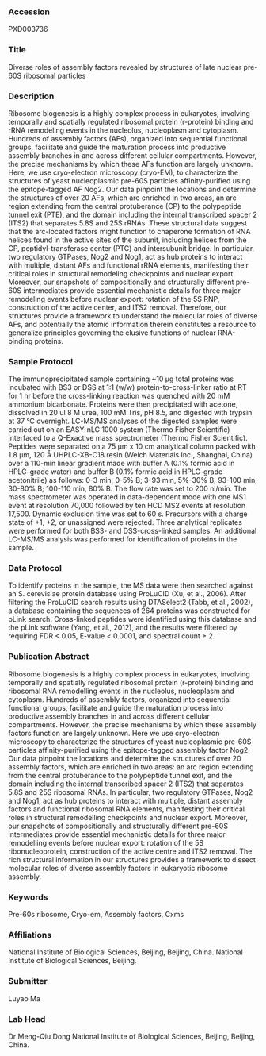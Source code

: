 ### Accession
PXD003736

### Title
Diverse roles of assembly factors revealed by structures of late nuclear pre-60S ribosomal particles

### Description
Ribosome biogenesis is a highly complex process in eukaryotes, involving temporally and spatially regulated ribosomal protein (r-protein) binding and rRNA remodeling events in the nucleolus, nucleoplasm and cytoplasm. Hundreds of assembly factors (AFs), organized into sequential functional groups, facilitate and guide the maturation process into productive assembly branches in and across different cellular compartments. However, the precise mechanisms by which these AFs function are largely unknown. Here, we use cryo-electron microscopy (cryo-EM), to characterize the structures of yeast nucleoplasmic pre-60S particles affinity-purified using the epitope-tagged AF Nog2. Our data pinpoint the locations and determine the structures of over 20 AFs, which are enriched in two areas, an arc region extending from the central protuberance (CP) to the polypeptide tunnel exit (PTE), and the domain including the internal transcribed spacer 2 (ITS2) that separates 5.8S and 25S rRNAs. These structural data suggest that the arc-located factors might function to chaperone formation of RNA helices found in the active sites of the subunit, including helices from the CP, peptidyl-transferase center (PTC) and intersubunit bridge. In particular, two regulatory GTPases, Nog2 and Nog1, act as hub proteins to interact with multiple, distant AFs and functional rRNA elements, manifesting their critical roles in structural remodeling checkpoints and nuclear export. Moreover, our snapshots of compositionally and structurally different pre-60S intermediates provide essential mechanistic details for three major remodeling events before nuclear export: rotation of the 5S RNP, construction of the active center, and ITS2 removal. Therefore, our structures provide a framework to understand the molecular roles of diverse AFs, and potentially the atomic information therein constitutes a resource to generalize principles governing the elusive functions of nuclear RNA-binding proteins.

### Sample Protocol
The immunoprecipitated sample containing ~10 μg total proteins was incubated with BS3 or DSS at 1:1 (w/w) protein-to-cross-linker ratio at RT for 1 hr before the cross-linking reaction was quenched with 20 mM ammonium bicarbonate. Proteins were then precipitated with acetone, dissolved in 20 ul 8 M urea, 100 mM Tris, pH 8.5, and digested with trypsin at 37 °C overnight. LC-MS/MS analyses of the digested samples were carried out on an EASY-nLC 1000 system (Thermo Fisher Scientific) interfaced to a Q-Exactive mass spectrometer (Thermo Fisher Scientific). Peptides were separated on a 75 μm x 10 cm analytical column packed with 1.8 μm, 120 Å UHPLC-XB-C18 resin (Welch Materials Inc., Shanghai, China) over a 110-min linear gradient made with buffer A (0.1% formic acid in HPLC-grade water) and buffer B (0.1% formic acid in HPLC-grade acetonitrile) as follows: 0-3 min, 0-5% B; 3-93 min, 5%-30% B; 93-100 min, 30-80% B; 100-110 min, 80% B. The flow rate was set to 200 nl/min. The mass spectrometer was operated in data-dependent mode with one MS1 event at resolution 70,000 followed by ten HCD MS2 events at resolution 17,500. Dynamic exclusion time was set to 60 s. Precursors with a charge state of +1, +2, or unassigned were rejected. Three analytical replicates were performed for both BS3- and DSS-cross-linked samples. An additional LC-MS/MS analysis was performed for identification of proteins in the sample.

### Data Protocol
To identify proteins in the sample, the MS data were then searched against an S. cerevisiae protein database using ProLuCID (Xu, et al., 2006). After filtering the ProLuCID search results using DTASelect2 (Tabb, et al., 2002), a database containing the sequences of 264 proteins was constructed for pLink search. Cross-linked peptides were identified using this database and the pLink software (Yang, et al., 2012), and the results were filtered by requiring FDR < 0.05, E-value < 0.0001, and spectral count ≥ 2.

### Publication Abstract
Ribosome biogenesis is a highly complex process in eukaryotes, involving temporally and spatially regulated ribosomal protein (r-protein) binding and ribosomal RNA remodelling events in the nucleolus, nucleoplasm and cytoplasm. Hundreds of assembly factors, organized into sequential functional groups, facilitate and guide the maturation process into productive assembly branches in and across different cellular compartments. However, the precise mechanisms by which these assembly factors function are largely unknown. Here we use cryo-electron microscopy to characterize the structures of yeast nucleoplasmic pre-60S particles affinity-purified using the epitope-tagged assembly factor Nog2. Our data pinpoint the locations and determine the structures of over 20 assembly factors, which are enriched in two areas: an arc region extending from the central protuberance to the polypeptide tunnel exit, and the domain including the internal transcribed spacer 2 (ITS2) that separates 5.8S and 25S ribosomal RNAs. In particular, two regulatory GTPases, Nog2 and Nog1, act as hub proteins to interact with multiple, distant assembly factors and functional ribosomal RNA elements, manifesting their critical roles in structural remodelling checkpoints and nuclear export. Moreover, our snapshots of compositionally and structurally different pre-60S intermediates provide essential mechanistic details for three major remodelling events before nuclear export: rotation of the 5S ribonucleoprotein, construction of the active centre and ITS2 removal. The rich structural information in our structures provides a framework to dissect molecular roles of diverse assembly factors in eukaryotic ribosome assembly.

### Keywords
Pre-60s ribosome, Cryo-em, Assembly factors, Cxms

### Affiliations
National Institute of Biological Sciences, Beijing, Beijing, China.
National Institute of Biological Sciences, Beijing.

### Submitter
Luyao Ma

### Lab Head
Dr Meng-Qiu Dong
National Institute of Biological Sciences, Beijing, Beijing, China.


